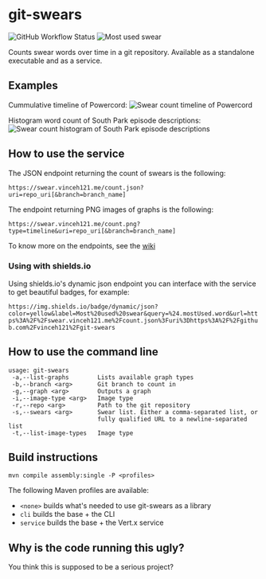 # git-swears
![GitHub Workflow Status](https://img.shields.io/github/workflow/status/vinceh121/git-swears/Java%20CI%20with%20Maven)
![Most used swear](https://img.shields.io/badge/dynamic/json?color=yellow&label=Most%20used%20swear&query=%24.mostUsed.word&url=https%3A%2F%2Fswear.vinceh121.me%2Fcount.json%3Furi%3Dhttps%3A%2F%2Fgithub.com%2Fvinceh121%2Fgit-swears)

Counts swear words over time in a git repository. Available as a standalone executable and as a service.

## Examples

Cummulative timeline of Powercord:
![Swear count timeline of Powercord](https://swear.vinceh121.me/count.png?width=1024&height=500&type=timelinecum&branch=v2-dev&type=histogram&uri=https://github.com/powercord-org/powercord)

Histogram word count of South Park episode descriptions:
![Swear count histogram of South Park episode descriptions](https://swear.vinceh121.me/count.png?width=600&height=500&uri=https://github.com/wargio/plugin.video.southpark_unofficial&type=histogram&branch=addon-data)

## How to use the service

The JSON endpoint returning the count of swears is the following:

```
https://swear.vinceh121.me/count.json?uri=repo_uri[&branch=branch_name]
```

The endpoint returning PNG images of graphs is the following:

```
https://swear.vinceh121.me/count.png?type=timeline&uri=repo_uri[&branch=branch_name]
```

To know more on the endpoints, see the [wiki](https://github.com/vinceh121/git-swears/wiki/Endpoints)

### Using with shields.io

Using shields.io's dynamic json endpoint you can interface with the service to get beautiful badges, for example:

`https://img.shields.io/badge/dynamic/json?color=yellow&label=Most%20used%20swear&query=%24.mostUsed.word&url=https%3A%2F%2Fswear.vinceh121.me%2Fcount.json%3Furi%3Dhttps%3A%2F%2Fgithub.com%2Fvinceh121%2Fgit-swears`

## How to use the command line

```
usage: git-swears
 -a,--list-graphs        Lists available graph types
 -b,--branch <arg>       Git branch to count in
 -g,--graph <arg>        Outputs a graph
 -i,--image-type <arg>   Image type
 -r,--repo <arg>         Path to the git repository
 -s,--swears <arg>       Swear list. Either a comma-separated list, or
                         fully qualified URL to a newline-separated list
 -t,--list-image-types   Image type
```

## Build instructions

`mvn compile assembly:single -P <profiles>`

The following Maven profiles are available:

 - `<none>` builds what's needed to use git-swears as a library
 - `cli` builds the base + the CLI
 - `service` builds the base + the Vert.x service

## Why is the code running this ugly?
You think this is supposed to be a serious project?
